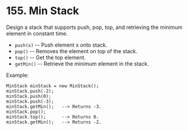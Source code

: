 # 155. Min Stack

Design a stack that supports push, pop, top, and retrieving the minimum element in constant time.

 * `push(x)` -- Push element x onto stack.
 * `pop()` -- Removes the element on top of the stack.
 * `top()` -- Get the top element.
 * `getMin()` -- Retrieve the minimum element in the stack.
 
Example:

```
MinStack minStack = new MinStack();
minStack.push(-2);
minStack.push(0);
minStack.push(-3);
minStack.getMin();   --> Returns -3.
minStack.pop();
minStack.top();      --> Returns 0.
minStack.getMin();   --> Returns -2.
```
